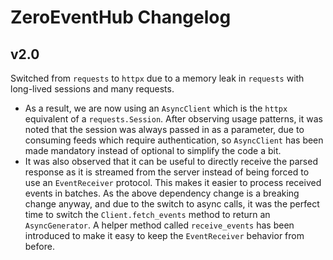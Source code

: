 # ZeroEventHub Changelog

## v2.0

Switched from `requests` to `httpx` due to a memory leak in `requests` with long-lived sessions and many requests.
- As a result, we are now using an `AsyncClient` which is the `httpx` equivalent of a `requests.Session`. After observing usage patterns, it was noted that the session was always passed in as a parameter, due to consuming feeds which require authentication, so `AsyncClient` has been made mandatory instead of optional to simplify the code a bit.
- It was also observed that it can be useful to directly receive the parsed response as it is streamed from the server instead of being forced to use an `EventReceiver` protocol. This makes it easier to process received events in batches. As the above dependency change is a breaking change anyway, and due to the switch to async calls, it was the perfect time to switch the `Client.fetch_events` method to return an `AsyncGenerator`.  A helper method called `receive_events` has been introduced to make it easy to keep the `EventReceiver` behavior from before.

